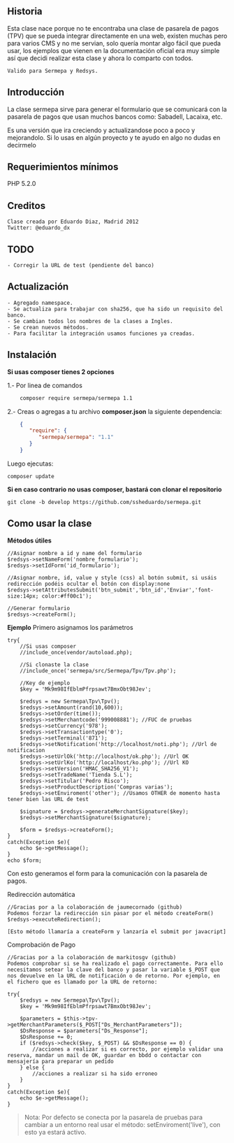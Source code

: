 Historia
--------
Esta clase nace porque no te encontraba una clase de pasarela de pagos (TPV) que se pueda integrar directamente en una web, existen
muchas pero para varios CMS y no me servian, solo quería montar algo fácil que pueda usar, los ejemplos que vienen en la documentación oficial era muy simple así que decidi realizar esta clase y ahora lo comparto con todos.
    
    Valido para Sermepa y Redsys.

Introducción
------------
La clase sermepa sirve para generar el formulario que se comunicará con la pasarela de pagos que usan muchos bancos como: Sabadell, Lacaixa, etc.

Es una versión que ira creciendo y actualizandose poco a poco y mejorandolo.
Si lo usas en algún proyecto y te ayudo en algo no dudas en decirmelo

Requerimientos mínimos
----------------------
PHP 5.2.0

Creditos
--------
    Clase creada por Eduardo Diaz, Madrid 2012
    Twitter: @eduardo_dx

TODO
----
    - Corregir la URL de test (pendiente del banco)

Actualización
-------------
    - Agregado namespace.
    - Se actualiza para trabajar con sha256, que ha sido un requisito del banco.
    - Se cambian todos los nombres de la clases a Ingles.
    - Se crean nuevos métodos.
    - Para facilitar la integración usamos funciones ya creadas.

Instalación
-----------
**Si usas composer tienes 2 opciones**
    
1.- Por linea de comandos
```bash
    composer require sermepa/sermepa 1.1
```    
2.- Creas o agregas a tu archivo **composer.json** la siguiente dependencia:

```json
    {
       "require": {
          "sermepa/sermepa": "1.1"
       }
    }
```
    
Luego ejecutas:
    
    composer update


**Si en caso contrario no usas composer, bastará con clonar el repositorio**
```
git clone -b develop https://github.com/ssheduardo/sermepa.git
```


Como usar la clase
------------------

**Métodos útiles**

    //Asignar nombre a id y name del formulario
    $redsys->setNameForm('nombre_formulario');
    $redsys->setIdForm('id_formulario');

    //Asignar nombre, id, value y style (css) al botón submit, si usáis redirección podéis ocultar el botón con display:none
    $redsys->setAttributesSubmit('btn_submit','btn_id','Enviar','font-size:14px; color:#ff00c1');

    //Generar formulario
    $redsys->createForm();

**Ejemplo**
Primero asignamos los parámetros

    try{
        //Si usas composer
        //include_once(vendor/autoload.php);
        
        //Si clonaste la clase
        //include_once('sermepa/src/Sermepa/Tpv/Tpv.php');

        //Key de ejemplo
        $key = 'Mk9m98IfEblmPfrpsawt7BmxObt98Jev';

        $redsys = new Sermepa\Tpv\Tpv();
        $redsys->setAmount(rand(10,600));
        $redsys->setOrder(time());
        $redsys->setMerchantcode('999008881'); //FUC de pruebas
        $redsys->setCurrency('978');
        $redsys->setTransactiontype('0');
        $redsys->setTerminal('871');
        $redsys->setNotification('http://localhost/noti.php'); //Url de notificacion
        $redsys->setUrlOk('http://localhost/ok.php'); //Url OK
        $redsys->setUrlKo('http://localhost/ko.php'); //Url KO
        $redsys->setVersion('HMAC_SHA256_V1');
        $redsys->setTradeName('Tienda S.L');
        $redsys->setTitular('Pedro Risco');
        $redsys->setProductDescription('Compras varias');
        $redsys->setEnviroment('other'); //Usamos OTHER de momento hasta tener bien las URL de test

        $signature = $redsys->generateMerchantSignature($key);
        $redsys->setMerchantSignature($signature);

        $form = $redsys->createForm();
    }
    catch(Exception $e){
        echo $e->getMessage();   
    }
    echo $form;

Con esto generamos el form para la comunicación con la pasarela de pagos.


Redirección automática

    //Gracias por a la colaboración de jaumecornado (github)
    Podemos forzar la redirección sin pasar por el método createForm()
    $redsys->executeRedirection();
    
    [Esto método llamaría a createForm y lanzaría el submit por javacript]

Comprobación de Pago

    //Gracias por a la colaboración de markitosgv (github)
    Podemos comprobar si se ha realizado el pago correctamente. Para ello necesitamos setear la clave del banco y pasar la variable $_POST que nos devuelve en la URL de notificación o de retorno. Por ejemplo, en el fichero que es llamado por la URL de retorno:

    try{
        $redsys = new Sermepa\Tpv\Tpv();
        $key = 'Mk9m98IfEblmPfrpsawt7BmxObt98Jev';
        
        $parameters = $this->tpv->getMerchantParameters($_POST["Ds_MerchantParameters"]);
        $DsResponse = $parameters["Ds_Response"];
        $DsResponse += 0;
        if ($redsys->check($key, $_POST) && $DsResponse == 0) {
            //acciones a realizar si es correcto, por ejemplo validar una reserva, mandar un mail de OK, guardar en bbdd o contactar con mensajería para preparar un pedido
        } else {
            //acciones a realizar si ha sido erroneo
        }
    }
    catch(Exception $e){
        echo $e->getMessage();
    }

>Nota:
    Por defecto se conecta por la pasarela de pruebas para cambiar a un entorno real usar el método: setEnviroment('live'), con esto ya estará activo.


    
